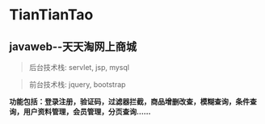 # TianTianTao

## javaweb--天天淘网上商城

> 后台技术栈: servlet, jsp, mysql

> 前台技术栈: jquery, bootstrap

**功能包括：登录注册，验证码，过滤器拦截，商品增删改查，模糊查询，条件查询，用户资料管理，会员管理，分页查询……**
